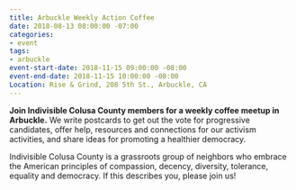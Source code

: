 ```yaml
---
title: Arbuckle Weekly Action Coffee
date: 2018-08-13 08:00:00 -07:00
categories:
- event
tags:
- arbuckle
event-start-date: 2018-11-15 09:00:00 -08:00
event-end-date: 2018-11-15 10:00:00 -08:00
Location: Rise & Grind, 208 5th St., Arbuckle, CA
---
```


**Join Indivisible Colusa County members for a weekly coffee meetup in Arbuckle.** We write postcards to get out the vote for progressive candidates, offer help, resources and connections for our activism activities, and share ideas for promoting a healthier democracy.

Indivisible Colusa County is a grassroots group of neighbors who embrace the American principles of compassion, decency, diversity, tolerance, equality and democracy. If this describes you, please join us!